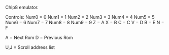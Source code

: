 Chip8 emulator.

Controls:
Num0 = 0
Num1 = 1
Num2 = 2
Num3 = 3
Num4 = 4
Num5 = 5
Num6 = 6
Num7 = 7
Num8 = 8
Num9 = 9
Z = A
X = B
C = C
V = D
B = E
N = F


A = Next Rom
D = Previous Rom

U,J = Scroll address list


